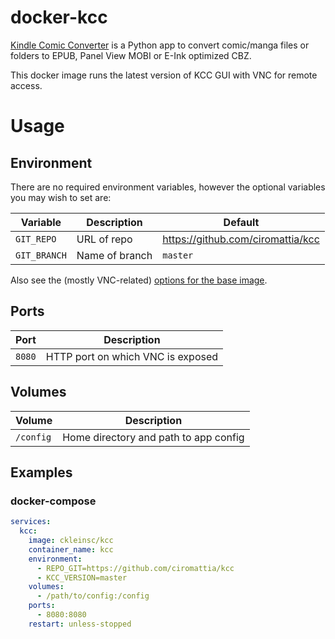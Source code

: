 # docker-kcc

[Kindle Comic Converter](https://github.com/ciromattia/kcc) is a Python app to convert comic/manga files or folders to EPUB, Panel View MOBI or E-Ink optimized CBZ.

This docker image runs the latest version of KCC GUI with VNC for remote access.

# Usage

## Environment

There are no required environment variables, however the optional variables you may wish to set are:

| Variable | Description | Default |
| - | - | - |
| `GIT_REPO` | URL of repo | https://github.com/ciromattia/kcc |
| `GIT_BRANCH` | Name of branch | `master` |

Also see the (mostly VNC-related) [options for the base image](https://github.com/linuxserver/docker-baseimage-kasmvnc?tab=readme-ov-file#options).

## Ports

| Port | Description |
| - | - |
| `8080` | HTTP port on which VNC is exposed |

## Volumes

| Volume | Description |
| - | - |
| `/config` | Home directory and path to app config |

## Examples

### docker-compose

```yml
services:
  kcc:
    image: ckleinsc/kcc
    container_name: kcc
    environment:
      - REPO_GIT=https://github.com/ciromattia/kcc
      - KCC_VERSION=master
    volumes:
      - /path/to/config:/config
    ports:
      - 8080:8080
    restart: unless-stopped
```
